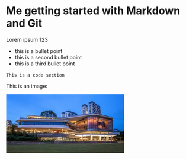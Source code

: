 # Me getting started with Markdown and Git

Lorem ipsum 123

* this is a bullet point
* this is a second bullet point
* this is a third bullet point

```
This is a code section
```
This is an image:

![](nus.jpeg)
